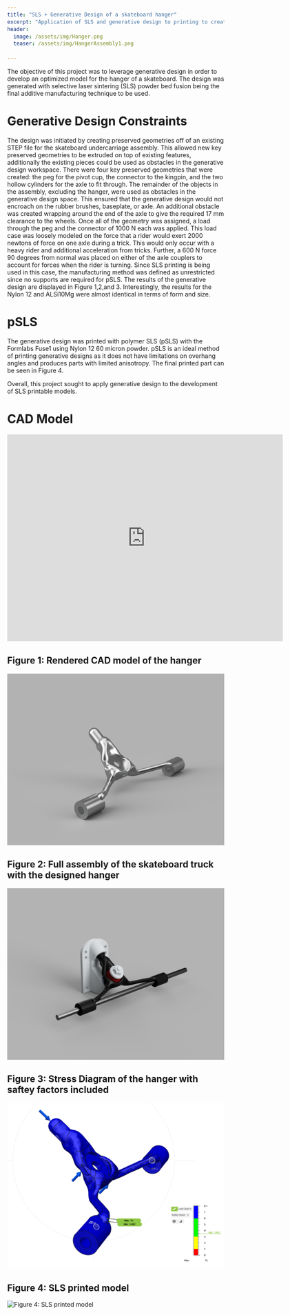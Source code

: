 ```yaml
---
title: "SLS + Generative Design of a skateboard hanger"
excerpt: "Application of SLS and generative design to printing to create a skateboard hanger"
header:
  image: /assets/img/Hanger.png
  teaser: /assets/img/HangerAssembly1.png
   
---
```


The objective of this project was to leverage generative design in order to develop an optimized model for the hanger of a skateboard. The design was generated with selective laser sintering  (SLS) powder bed fusion being the final additive manufacturing technique to be used. 

# Generative Design Constraints

The design was initiated by creating preserved geometries off of an existing STEP file for the skateboard undercarriage assembly. This allowed new key preserved geometries to be extruded on top of existing features, additionally the existing pieces could be used as obstacles in the generative design workspace. There were four key preserved geometries that were created: the peg for the pivot cup, the connector to the kingpin, and the two hollow cylinders for the axle to fit through. The remainder of the objects in the assembly, excluding the hanger, were used as obstacles in the generative design space. This ensured that the generative design would not encroach on the rubber brushes, baseplate, or axle. An additional obstacle was created wrapping around the end of the axle to give the required 17 mm clearance to the wheels. Once all of the geometry was assigned, a load through the peg and the connector of 1000 N each was applied. This load case was loosely modeled on the force that a rider would exert  2000 newtons of force on one axle during a trick. This would only occur with a heavy rider and additional acceleration from tricks. Further, a 600 N force 90 degrees from normal was placed on either of the axle couplers to account for forces when the rider is turning. Since SLS printing is being used in this case, the manufacturing method was defined as unrestricted since no supports are required for pSLS. The results of the generative design are displayed in Figure 1,2,and 3. Interestingly, the results for the Nylon 12 and ALSi10Mg were almost identical in terms of form and size.


# pSLS

The generative design was printed with polymer SLS (pSLS) with the Formlabs Fuse1 using Nylon 12 60 micron powder. pSLS is an ideal method of printing generative designs as it does not have limitations on overhang angles and produces parts with limited anisotropy. The final printed part can be seen in Figure 4.


Overall, this project sought to apply generative design to the development of SLS printable models. 


# CAD Model
<iframe src="https://vanderbilt643.autodesk360.com/shares/public/SH512d4QTec90decfa6e5f43cc7128a5806f?mode=embed" width="640" height="480" allowfullscreen="true" webkitallowfullscreen="true" mozallowfullscreen="true"  frameborder="0"></iframe>

## Figure 1: Rendered CAD model of the hanger

![Figure 1: Rendered CAD model of the hanger)](/assets/img/Hanger.png)

## Figure 2: Full assembly of the skateboard truck with the designed hanger
![Figure 2: Full assembly of the skateboard truck with the designed hanger](/assets/img/HangerAssembly1.png)

## Figure 3: Stress Diagram of the hanger with saftey factors included
![Figure 3: Stress Diagram of the hanger with saftey factors included](/assets/img/StressDiagramHanger.png)


## Figure 4: SLS printed model
![Figure 4: SLS printed model](/assets/img/Fluidic1.jpg)


